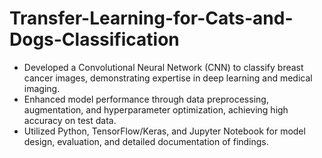 # Transfer-Learning-for-Cats-and-Dogs-Classification
- Developed a Convolutional Neural Network (CNN) to classify breast cancer images, demonstrating expertise in deep learning and medical imaging.
-  Enhanced model performance through data preprocessing, augmentation, and hyperparameter optimization, achieving high accuracy on test data.
-  Utilized Python, TensorFlow/Keras, and Jupyter Notebook for model design, evaluation, and detailed documentation of findings.

